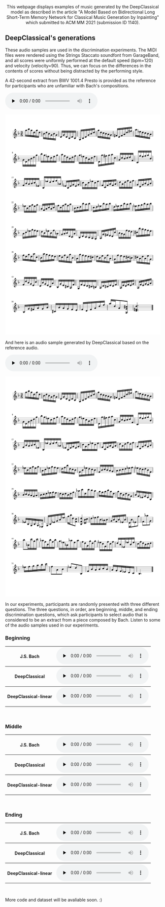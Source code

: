 <center>This webpage displays examples of music generated by the DeepClassical model as described in the article "A Model Based on Bidirectional Long Short-Term Memory Network for Classical Music Generation by Inpainting" which submitted to ACM MM 2021 (submission ID 1140).</center>

## DeepClassical's generations

These audio samples are used in the discrimination experiments. The MIDI files were rendered using the Strings Staccato soundfont from GarageBand, and all scores were uniformly performed at the default speed (bpm=120) and velocity (velocity=90). Thus, we can focus on the differences in the contents of scores without being distracted by the performing style.


A 42-second extract from BWV 1001.4 Presto is provided as the reference for participants who are unfamiliar with Bach's compositions. 

<audio id="audio" controls="" preload="none">
<source id="mp3" src="Re_Bach.mp3">
</audio>

![Image text](Bach-1.png)

And here is an audio sample generated by DeepClassical based on the reference audio.

<audio id="audio" controls="" preload="none">
<source id="mp3" src="Re_DC.mp3">
</audio>

![Image text](DeepClassical-1.png)

In our experiments, participants are randomly presented with three different questions. The three questions, in order, are beginning, middle, and ending discrimination questions, which ask participants to select audio that is considered to be an extract from a piece composed by Bach. Listen to some of the audio samples used in our experiments.

### Beginning

<table>
    <tr>
        <th>J.S. Bach</th>
        <th><audio id="audio" controls="" preload="none">
            <source id="mp3" src="Q1_Bach.mp3">
            </audio></th>
    </tr>
    <tr>
        <th>DeepClassical</th>
        <th><audio id="audio" controls="" preload="none">
            <source id="mp3" src="Q1_DC.mp3">
            </audio></th>
    </tr>
    <tr>
        <th>DeepClassical-linear</th>
        <th><audio id="audio" controls="" preload="none">
            <source id="mp3" src="Q1_DCL.mp3">
            </audio></th>
    </tr>
</table>

<br> 

### Middle

<table>
    <tr>
        <th>J.S. Bach</th>
        <th><audio id="audio" controls="" preload="none">
            <source id="mp3" src="Q2_Bach.mp3">
            </audio></th>
    </tr>
    <tr>
        <th>DeepClassical</th>
        <th><audio id="audio" controls="" preload="none">
            <source id="mp3" src="Q2_DC.mp3">
            </audio></th>
    </tr>
    <tr>
        <th>DeepClassical-linear</th>
        <th><audio id="audio" controls="" preload="none">
            <source id="mp3" src="Q2_DCL.mp3">
            </audio></th>
    </tr>
</table>

<br>

### Ending

<table>
    <tr>
        <th>J.S. Bach</th>
        <th><audio id="audio" controls="" preload="none">
            <source id="mp3" src="Q3_Bach.mp3">
            </audio></th>
    </tr>
    <tr>
        <th>DeepClassical</th>
        <th><audio id="audio" controls="" preload="none">
            <source id="mp3" src="Q3_DC.mp3">
            </audio></th>
    </tr>
    <tr>
        <th>DeepClassical-linear</th>
        <th><audio id="audio" controls="" preload="none">
            <source id="mp3" src="Q3_DCL.mp3">
            </audio></th>
    </tr>
</table>

<br>

More code and dataset will be avaliable soon. :)

